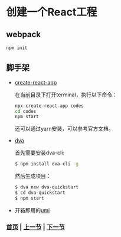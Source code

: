 # 创建一个React工程

## webpack

  ```bash
  npm init
  ```

## 脚手架

  * [create-react-app](https://github.com/facebook/create-react-app)

    在当前目录下打开terminal，执行以下命令：

    ```bash
    npx create-react-app codes
    cd codes
    npm start
    ```

    还可以通过yarn安装，可以参考官方文档。

  * [dva](https://github.com/dvajs/dva)

    首先需要安装dva-cli:

    ```bash
    $ npm install dva-cli -g
    ```
    然后生成项目：
    ```bash
    $ dva new dva-quickstart
    $ cd dva-quickstart
    $ npm start 
    ```
  * 开箱即用的[umi](https://github.com/umijs/umi) 


  ### [首页](../../README.md) | [上一节](./02.md)  | [下一节](./04.md) 